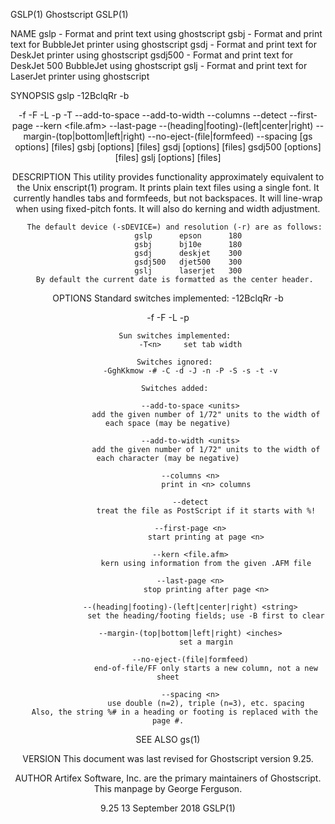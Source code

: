 GSLP(1)                                                                                Ghostscript                                                                                GSLP(1)

NAME
       gslp - Format and print text using ghostscript
       gsbj - Format and print text for BubbleJet printer using ghostscript
       gsdj - Format and print text for DeskJet printer using ghostscript
       gsdj500 - Format and print text for DeskJet 500 BubbleJet using ghostscript
       gslj - Format and print text for LaserJet printer using ghostscript

SYNOPSIS
       gslp -12BclqRr -b<header> -f<font> -F<hfont> -L<lines> -p<outfile> -T<n> --add-to-space <units> --add-to-width <units> --columns <n> --detect --first-page <n> --kern <file.afm>
       --last-page <n> --(heading|footing)-(left|center|right) <string> --margin-(top|bottom|left|right) <inches> --no-eject-(file|formfeed) --spacing <n> [gs options] [files]
       gsbj [options] [files]
       gsdj [options] [files]
       gsdj500 [options] [files]
       gslj [options] [files]

DESCRIPTION
       This utility provides functionality approximately equivalent to the Unix enscript(1) program.  It prints plain text files using a single font.   It  currently  handles  tabs  and
       formfeeds, but not backspaces.  It will line-wrap when using fixed-pitch fonts.  It will also do kerning and width adjustment.

       The default device (-sDEVICE=) and resolution (-r) are as follows:
             gslp      epson      180
             gsbj      bj10e      180
             gsdj      deskjet    300
             gsdj500   djet500    300
             gslj      laserjet   300
       By default the current date is formatted as the center header.

OPTIONS
       Standard switches implemented:
              -12BclqRr -b<header> -f<font> -F<hfont> -L<lines> -p<outfile>

       Sun switches implemented:
              -T<n>     set tab width

       Switches ignored:
              -GghKkmow -# -C -d -J -n -P -S -s -t -v

       Switches added:

              --add-to-space <units>
                     add the given number of 1/72" units to the width of each space (may be negative)

              --add-to-width <units>
                     add the given number of 1/72" units to the width of each character (may be negative)

              --columns <n>
                     print in <n> columns

              --detect
                     treat the file as PostScript if it starts with %!

              --first-page <n>
                     start printing at page <n>

              --kern <file.afm>
                     kern using information from the given .AFM file

              --last-page <n>
                     stop printing after page <n>

              --(heading|footing)-(left|center|right) <string>
                     set the heading/footing fields; use -B first to clear

              --margin-(top|bottom|left|right) <inches>
                     set a margin

              --no-eject-(file|formfeed)
                     end-of-file/FF only starts a new column, not a new sheet

              --spacing <n>
                     use double (n=2), triple (n=3), etc. spacing
       Also, the string %# in a heading or footing is replaced with the page #.

SEE ALSO
       gs(1)

VERSION
       This document was last revised for Ghostscript version 9.25.

AUTHOR
       Artifex Software, Inc. are the primary maintainers of Ghostscript.  This manpage by George Ferguson.

9.25                                                                                13 September 2018                                                                             GSLP(1)

